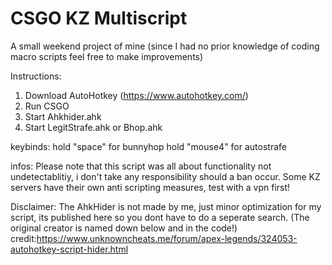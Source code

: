 # CSGO KZ Multiscript
A small weekend project of mine 
(since I had no prior knowledge of coding macro scripts feel free to make improvements)

Instructions:
1. Download AutoHotkey (https://www.autohotkey.com/)
2. Run CSGO
3. Start Ahkhider.ahk
4. Start LegitStrafe.ahk or Bhop.ahk

keybinds:
hold "space" for bunnyhop
hold "mouse4" for autostrafe

infos:
Please note that this script was all about functionality not undetectablitiy, i don't take any responsibility should a ban occur. 
Some KZ servers have their own anti scripting measures, test with a vpn first!

Disclaimer: The AhkHider is not made by me, just minor optimization for my script, its published here so you dont have to do a seperate search.
(The original creator is named down below and in the code!)
credit:https://www.unknowncheats.me/forum/apex-legends/324053-autohotkey-script-hider.html
